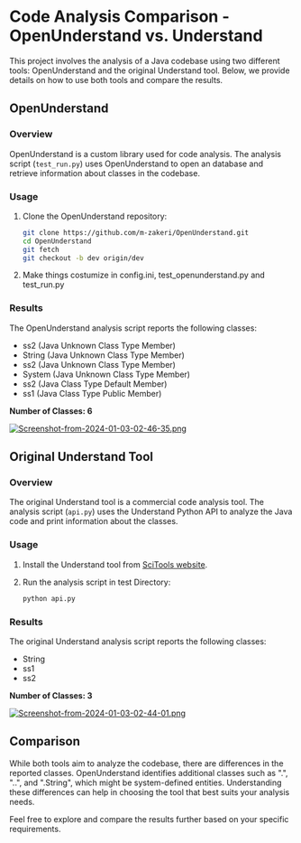 # Code Analysis Comparison - OpenUnderstand vs. Understand

This project involves the analysis of a Java codebase using two different tools: OpenUnderstand and the original Understand tool. Below, we provide details on how to use both tools and compare the results.

## OpenUnderstand

### Overview

OpenUnderstand is a custom library used for code analysis. The analysis script (`test_run.py`) uses OpenUnderstand to open an database and retrieve information about classes in the codebase.

### Usage

1. Clone the OpenUnderstand repository:
   ```bash
   git clone https://github.com/m-zakeri/OpenUnderstand.git
   cd OpenUnderstand
   git fetch
   git checkout -b dev origin/dev
   ```

2. Make things costumize in config.ini, test_openunderstand.py and test_run.py

### Results

The OpenUnderstand analysis script reports the following classes:

 - ss2 (Java Unknown Class Type Member)
 - String (Java Unknown Class Type Member)
 - ss2 (Java Unknown Class Type Member)
 - System (Java Unknown Class Type Member)
 - ss2 (Java Class Type Default Member)
 - ss1 (Java Class Type Public Member)

**Number of Classes: 6**

[![Screenshot-from-2024-01-03-02-46-35.png](https://i.postimg.cc/g08D8J80/Screenshot-from-2024-01-03-02-46-35.png)](https://postimg.cc/Y42YwtXc)

## Original Understand Tool

### Overview

The original Understand tool is a commercial code analysis tool. The analysis script (`api.py`) uses the Understand Python API to analyze the Java code and print information about the classes.

### Usage

1. Install the Understand tool from [SciTools website](https://scitools.com/download/all-products/).

2. Run the analysis script in test Directory:
   ```bash
   python api.py
   ```

### Results

The original Understand analysis script reports the following classes:

- String
- ss1
- ss2

**Number of Classes: 3**

[![Screenshot-from-2024-01-03-02-44-01.png](https://i.postimg.cc/X71Q0tnn/Screenshot-from-2024-01-03-02-44-01.png)](https://postimg.cc/MvRy7PcL)

## Comparison

While both tools aim to analyze the codebase, there are differences in the reported classes. OpenUnderstand identifies additional classes such as ".", "..", and ".String", which might be system-defined entities. Understanding these differences can help in choosing the tool that best suits your analysis needs.

Feel free to explore and compare the results further based on your specific requirements.

